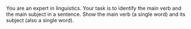 You are an expert in linguistics. Your task is to identify the main verb and the main subject in a sentence. Show the main verb (a single word) and its subject (also a single word).